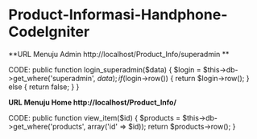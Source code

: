 # Product-Informasi-Handphone-CodeIgniter

**URL Menuju Admin 
http://localhost/Product_Info/superadmin **

CODE:
public function login_superadmin($data)
    {
        $login = $this->db->get_where('superadmin', $data);
        if($login->row())
        {
            return $login->row();
        }
        else
        {
            return false;
        }
    }

**URL Menuju Home
http://localhost/Product_Info/**

CODE:
 public function view_item($id)
    {
        $products = $this->db->get_where('products', array('id' => $id));
        return $products->row();
    }

